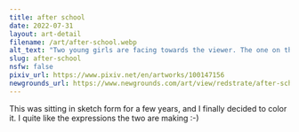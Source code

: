 ```yaml
---
title: after school
date: 2022-07-31
layout: art-detail
filename: /art/after-school.webp
alt_text: "Two young girls are facing towards the viewer. The one on the left has blond hair, and doing a peace sign. The other girl is laughing and laying her hands on her skirt. They're in the street, with a stone wall and houses in the distance."
slug: after-school
nsfw: false
pixiv_url: https://www.pixiv.net/en/artworks/100147156
newgrounds_url: https://www.newgrounds.com/art/view/redstrate/after-school
---
```

This was sitting in sketch form for a few years, and I finally decided to color it. I quite like the expressions the two are making :-)
